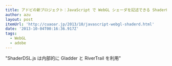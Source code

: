 ```yaml
---
title: アドビの新プロジェクト：JavaScript で WebGL シェーダを記述できる ShaderDSL.js - akihiro kamijo
author: azu
layout: post
itemUrl: 'http://cuaoar.jp/2013/10/javascript-webgl-shaderd.html'
date: '2013-10-04T00:16:36.917Z'
tags:
  - WebGL
  - adobe
---
```

"ShaderDSL.js は内部的に Gladder と RiverTrail を利用"
